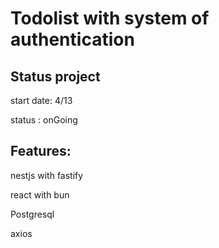 # Todolist with system of authentication

## Status project

  start date: 4/13

  status : onGoing

## Features:

  nestjs with fastify

  react with bun

  Postgresql

  axios
